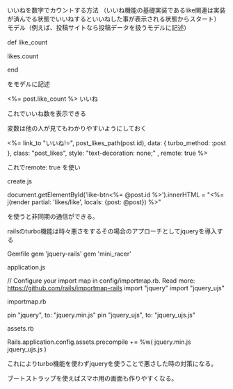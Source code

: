 いいねを数字でカウントする方法
（いいね機能の基礎実装であるlike関連は実装が済んでる状態でいいねするといいねした事が表示される状態からスタート）
モデル（例えば、投稿サイトなら投稿データを扱うモデルに記述）


def like_count　

likes.count
  
end

をモデルに記述

<p><%= post.like_count %> いいね</p>

これでいいね数を表示できる

変数は他の人が見てもわかりやすいようにしておく

<%= link_to "いいね!⭐️", post_likes_path(post.id), data: { turbo_method: :post }, class: "post_likes", style: "text-decoration: none;" , remote: true %>

これでremote: true を使い

create.js

document.getElementById('like-btn<%= @post.id %>').innerHTML = "<%= j(render partial: 'likes/like', locals: {post: @post}) %>"

を使うと非同期の通信ができる。

railsのturbo機能は時々悪さをするその場合のアプローチとしてjqueryを導入する

Gemfile
gem 'jquery-rails'
gem 'mini_racer'

application.js

// Configure your import map in config/importmap.rb. Read more: https://github.com/rails/importmap-rails
import "jquery"
import "jquery_ujs"

importmap.rb

pin "jquery", to: "jquery.min.js"
pin "jquery_ujs", to: "jquery_ujs.js"

assets.rb

Rails.application.config.assets.precompile += %w( jquery.min.js jquery_ujs.js )

これによりturbo機能を使わずjqueryを使うことで悪さした時の対策になる。

ブートストラップを使えばスマホ用の画面も作りやすくなる。




